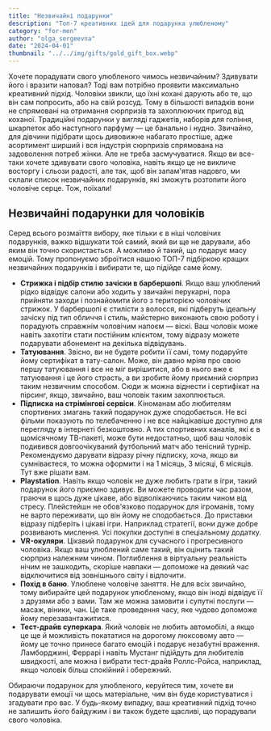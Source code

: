 ```yaml
---
title: "Незвичайні подарунки"
description: "Топ-7 креативних ідей для подарунка улюбленому"
category: "for-men"
author: "olga_sergeevna"
date: "2024-04-01"
thumbnail: "../../img/gifts/gold_gift_box.webp"
---
```


Хочете порадувати свого улюбленого чимось незвичайним? Здивувати його і вразити наповал? Тоді вам потрібно проявити максимально креативний підхід. Чоловіки звикли, що їхні кохані дарують або те, що він сам попросить, або на свій розсуд. Тому в більшості випадків вони не спрямовані на отримання сюрпризів та захоплюючих пригод від коханої. Традиційні подарунки у вигляді гаджетів, наборів для гоління, шкарпеток або наступного парфуму — це банально і нудно. Звичайно, для дівчини підібрати щось дивовижне набагато простіше, адже асортимент ширший і вся індустрія сюрпризів спрямована на задоволення потреб жінки. Але не треба засмучуватися. Якщо ви все-таки хочете здивувати свого чоловіка, навіть якщо це не викличе восторгу і сльози радості, але так, щоб він запам'ятав надовго, ми склали список незвичайних подарунків, які зможуть розтопити його чоловіче серце. Тож, поїхали!

## Незвичайні подарунки для чоловіків

Серед всього розмаїття вибору, яке тільки є в ніші чоловічих подарунків, важко відшукати той самий, який ви ще не дарували, або яким він точно скористається. А можливо й такий, що подарує масу емоцій. Тому пропонуємо зброїтися нашою ТОП-7 підбіркою кращих незвичайних подарунків і вибирати те, що підійде саме йому.

- **Стрижка і підбір стилю зачіски в барбершопі**. Якщо ваш улюблений рідко відвідує салони або ходить у звичайні перукарні, пора прийняти заходи і познайомити його з територією чоловічих стрижок. У барбершопі є стилісти з волосся, які підберуть ідеальну зачіску під тип обличчя і стиль, майстерно виконають свою роботу і порадують справжнім чоловічим напоєм — віскі. Ваш чоловік може навіть захотіти стати постійним клієнтом, тому відразу можете подарувати абонемент на декілька відвідувань. 
- **Татуювання**. Звісно, ви не будете робити її самі, тому подаруйте йому сертифікат в тату-салон. Може, він давно мріяв про свою першу татуювання і все не міг вирішитися, або в нього вже є татуювання і це його страсть, а ви зробите йому приємний сюрприз таким незвичним способом. Сюди ж можна віднести і сертифікат на пірсинг, якщо, звичайно, ваш чоловік таким захоплюється. 
- **Підписка на стрімінгові сервіси**. Кіноманам або любителям спортивних змагань такий подарунок дуже сподобається. Не всі фільми показують по телебаченню і не все найцікавіше доступно для перегляду в інтернеті безкоштовно. А тих спортивних каналів, які є в щомісячному ТВ-пакеті, може бути недостатньо, щоб ваш чоловік подивився довгоочікуваний футбольний матч або тенісний турнір. Рекомендуємо дарувати відразу річну підписку, хоча, якщо ви сумніваєтеся, то можна оформити і на 1 місяць, 3 місяці, 6 місяців. Тут вже рішати вам.
- **Playstation**. Навіть якщо чоловік не дуже любить грати в ігри, такий подарунок його приємно здивує. Ви можете проводити час разом, граючи в щось дуже цікаве, або відволікаючись таким чином від стресу. Плейстейшн не обов'язково подарунок для ігроманів, тому не варто переживати, що він йому не сподобається. До приставки відразу підберіть і цікаві ігри. Наприклад стратегії, вони дуже добре розвивають мислення. Усі покупки доступні в спеціальному додатку.
- **VR-окуляри**. Цікавий подарунок для сучасного і прогресивного чоловіка. Якщо ваш улюблений саме такий, він оцінить такий сюрприз належним чином. Поглиблення в віртуальну реальність нічим не зашкодить, скоріше навпаки — допоможе на деякий час відключитися від зовнішнього світу і відпочити.
- **Похід в баню**. Улюблене чоловіче заняття. Не для всіх звичайно, тому вибирайте цей подарунок улюбленому, якщо він іноді відвідує її з друзями або з вами. Там же можна замовити і супутні послуги — масаж, віники, чан. Це таке проведення часу, яке чудово допоможе йому перезавантажитися. 
- **Тест-драйв суперкара**. Який чоловік не любить автомобілі, а якщо це ще й можливість покататися на дорогому люксовому авто — йому це точно принесе багато емоцій і подарує незабутні враження. Ламборджині, Феррарі і навіть Мустанг підійдуть для любителів швидкості, але можна і вибрати тест-драйв Роллс-Ройса, наприклад, якщо чоловік більш спокійний і обережний. 

Обираючи подарунок для улюбленого, керуйтеся тим, хочете ви подарувати емоції чи щось матеріальне, чим він буде користуватися і згадувати про вас. У будь-якому випадку, ваш креативний підхід точно не залишить його байдужим і ви також будете щасливі, що порадували свого чоловіка.
